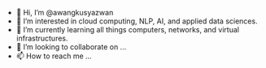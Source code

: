 - 👋 Hi, I’m @awangkusyazwan
- 👀 I’m interested in cloud computing, NLP, AI, and applied data sciences.
- 🌱 I’m currently learning all things computers, networks, and virtual infrastructures.
- 💞️ I’m looking to collaborate on ...
- 📫 How to reach me ...

<!---
awangkusyazwan/awangkusyazwan is a ✨ special ✨ repository because its `README.md` (this file) appears on your GitHub profile.
You can click the Preview link to take a look at your changes.
--->
